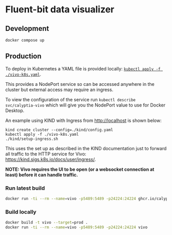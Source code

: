 # Fluent-bit data visualizer

## Development

```bash
docker compose up
```

## Production

To deploy in Kubernetes a YAML file is provided locally: [`kubectl apply -f ./vivo-k8s.yaml`](./vivo-k8s.yaml).

This provides a NodePort service so can be accessed anywhere in the cluster but external access may require an ingress.

To view the configuration of the service run `kubectl describe svc/calyptia-vivo` which will give you the NodePort value to use for Docker Desktop.

An example using KIND with Ingress from <http://localhost> is shown below:

```shell
kind create cluster --config=./kind/config.yaml
kubectl apply -f ./vivo-k8s.yaml
./kind/setup-ingress.sh
```

This uses the set up as described in the KIND documentation just to forward all traffic to the HTTP service for Vivo: <https://kind.sigs.k8s.io/docs/user/ingress/>.

**NOTE: Vivo requires the UI to be open (or a websocket connection at least) before it can handle traffic.**

### Run latest build

```bash
docker run -ti --rm --name=vivo -p5489:5489 -p24224:24224 ghcr.io/calyptia/vivo
```

### Build locally

```bash
docker build -t vivo --target=prod .
docker run -ti --rm --name=vivo -p5489:5489 -p24224:24224 vivo
```
